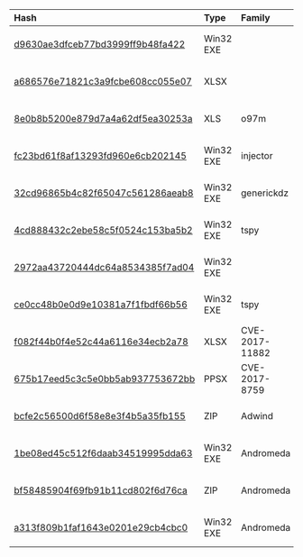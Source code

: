 |Hash|Type|Family|First_Seen|Name|
|:--|:--|:--|:--|:--|
|[d9630ae3dfceb77bd3999ff9b48fa422](https://www.virustotal.com/gui/file/d9630ae3dfceb77bd3999ff9b48fa422)|Win32 EXE||2019-10-26 08:51:56|cardsharper.exe|
|[a686576e71821c3a9fcbe608cc055e07](https://www.virustotal.com/gui/file/a686576e71821c3a9fcbe608cc055e07)|XLSX||2019-10-26 08:27:39|request for quotation.xlsx|
|[8e0b8b5200e879d7a4a62df5ea30253a](https://www.virustotal.com/gui/file/8e0b8b5200e879d7a4a62df5ea30253a)|XLS|o97m|2019-06-14 03:11:21|Request and specification of our new order.xls|
|[fc23bd61f8af13293fd960e6cb202145](https://www.virustotal.com/gui/file/fc23bd61f8af13293fd960e6cb202145)|Win32 EXE|injector|2019-06-14 00:41:51|/home/netml/Desktop/TestMalwares/fc23bd61f8af13293fd960e6cb202145|
|[32cd96865b4c82f65047c561286aeab8](https://www.virustotal.com/gui/file/32cd96865b4c82f65047c561286aeab8)|Win32 EXE|generickdz|2018-05-28 09:12:30| |
|[4cd888432c2ebe58c5f0524c153ba5b2](https://www.virustotal.com/gui/file/4cd888432c2ebe58c5f0524c153ba5b2)|Win32 EXE|tspy|2018-05-11 04:21:13|/var/www/clean-mx/virusesevidence/output.113235467.txt|
|[2972aa43720444dc64a8534385f7ad04](https://www.virustotal.com/gui/file/2972aa43720444dc64a8534385f7ad04)|Win32 EXE||2018-05-09 16:44:03|/var/www/clean-mx/virusesevidence/output.113249970.txt|
|[ce0cc48b0e0d9e10381a7f1fbdf66b56](https://www.virustotal.com/gui/file/ce0cc48b0e0d9e10381a7f1fbdf66b56)|Win32 EXE|tspy|2018-05-08 18:12:55|/var/www/clean-mx/virusesevidence/output.113228786.txt|
|[f082f44b0f4e52c44a6116e34ecb2a78](https://www.virustotal.com/gui/file/f082f44b0f4e52c44a6116e34ecb2a78)|XLSX|CVE-2017-11882|2018-05-02 08:33:07|SETTLEMENT OF OUTSTANDING.xlsx|
|[675b17eed5c3c5e0bb5ab937753672bb](https://www.virustotal.com/gui/file/675b17eed5c3c5e0bb5ab937753672bb)|PPSX|CVE-2017-8759|2018-04-17 10:43:20|65bdd250aa4b4809edc32faeba2781864a3fee7e53e1f768b35a2bdedbb1243b.ppsx.bin|
|[bcfe2c56500d6f58e8e3f4b5a35fb155](https://www.virustotal.com/gui/file/bcfe2c56500d6f58e8e3f4b5a35fb155)|ZIP|Adwind|2018-03-20 11:22:10|d27a29bdb0492b25bf71e536c8a1fae8373a4b57f01ad7481006f6849b246a97.bin|
|[1be08ed45c512f6daab34519995dda63](https://www.virustotal.com/gui/file/1be08ed45c512f6daab34519995dda63)|Win32 EXE|Andromeda|2017-06-22 12:36:29|ddd.exe|
|[bf58485904f69fb91b11cd802f6d76ca](https://www.virustotal.com/gui/file/bf58485904f69fb91b11cd802f6d76ca)|ZIP|Andromeda|2017-06-22 12:36:27|P-O of  Jun2017.zip|
|[a313f809b1faf1643e0201e29cb4cbc0](https://www.virustotal.com/gui/file/a313f809b1faf1643e0201e29cb4cbc0)|Win32 EXE|Andromeda|2017-06-19 05:53:54|niggab.exe|
